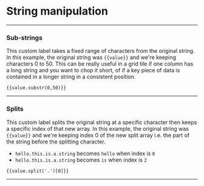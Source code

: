 # String manipulation

---

### Sub-strings
This custom label takes a fixed range of characters from the original string. In this example, the original string was `{{value}}` and we're keeping characters 0 to 50. This can be really useful in a grid tile if one column has a long string and you want to chop it short, of if a key piece of data is contained in a longer string in a consistent position.

`{{value.substr(0,50)}}`

---

### Splits
This custom label splits the original string at a specific character then keeps a specific index of that new array. In this example, the original string was `{{value}}` and we're keeping index 0 of the new split array i.e. the part of the string before the splitting character.

- `hello.this.is.a.string` becomes `hello` when index is `0`
- `hello.this.is.a.string` becomes `is` when index is `2`

`{{value.split('.')[0]}}`

---
